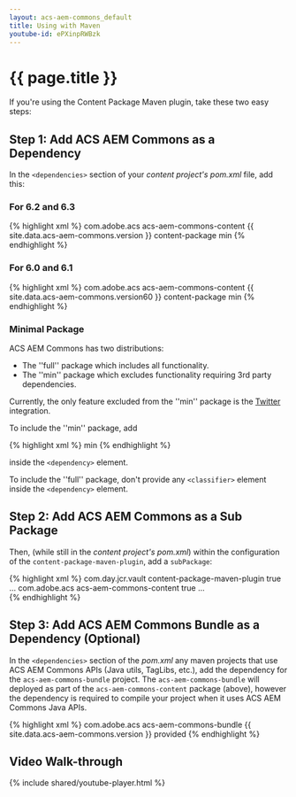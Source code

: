 ```yaml
---
layout: acs-aem-commons_default
title: Using with Maven
youtube-id: ePXinpRWBzk
---
```


# {{ page.title }}

If you're using the Content Package Maven plugin, take these two easy steps:

## Step 1: Add ACS AEM Commons as a Dependency

In the `<dependencies>` section of your _content project's pom.xml_ file, add this:

### For 6.2 and 6.3

{% highlight xml %}
<dependency>
    <groupId>com.adobe.acs</groupId>
    <artifactId>acs-aem-commons-content</artifactId>
    <version>{{ site.data.acs-aem-commons.version }}</version>
    <type>content-package</type>
    <classifier>min</classifier> <!-- optional, see below -->
</dependency>
{% endhighlight %}

### For 6.0 and 6.1

{% highlight xml %}
<dependency>
    <groupId>com.adobe.acs</groupId>
    <artifactId>acs-aem-commons-content</artifactId>
    <version>{{ site.data.acs-aem-commons.version60 }}</version>
    <type>content-package</type>
    <classifier>min</classifier> <!-- optional, see below -->
</dependency>
{% endhighlight %}

### Minimal Package

ACS AEM Commons has two distributions:

* The ''full'' package which includes all functionality.
* The ''min'' package which excludes functionality requiring 3rd party dependencies.

Currently, the only feature excluded from the ''min'' package is the [Twitter](/acs-aem-commons/features/twitter.html) integration.

To include the ''min'' package, add

{% highlight xml %}
<classifier>min</classifier>
{% endhighlight %}

inside the `<dependency>` element.

To include the ''full'' package, don't provide any `<classifier>` element inside the `<dependency>` element.

## Step 2: Add ACS AEM Commons as a Sub Package

Then, (while still in the _content project's pom.xml_) within the configuration of the `content-package-maven-plugin`, add a `subPackage`:

{% highlight xml %}
<plugin>
    <groupId>com.day.jcr.vault</groupId>
    <artifactId>content-package-maven-plugin</artifactId>
    <extensions>true</extensions>
    <configuration>
        ...
        <subPackages>
            <subPackage>
                <groupId>com.adobe.acs</groupId>
                <artifactId>acs-aem-commons-content</artifactId>
                <filter>true</filter>
            </subPackage>
        </subPackages>
        ...
    </configuration>
</plugin>    
{% endhighlight %}


## Step 3: Add ACS AEM Commons Bundle as a Dependency (Optional)

In the `<dependencies>` section of the _pom.xml_ any maven projects that use ACS AEM Commons APIs (Java utils, TagLibs, etc.), add the dependency for the `acs-aem-commons-bundle` project. The `acs-aem-commons-bundle` will deployed as part of the `acs-aem-commons-content` package (above), however the dependency is required to compile your project when it uses ACS AEM Commons Java APIs.

{% highlight xml %}
<dependency>
    <groupId>com.adobe.acs</groupId>
    <artifactId>acs-aem-commons-bundle</artifactId>
    <version>{{ site.data.acs-aem-commons.version }}</version>
    <scope>provided</scope>
</dependency>
{% endhighlight %}

## Video Walk-through

{% include shared/youtube-player.html %}

